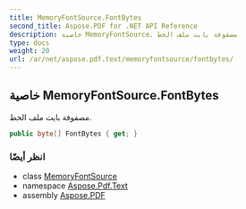 ```yaml
---
title: MemoryFontSource.FontBytes
second_title: Aspose.PDF for .NET API Reference
description: خاصية MemoryFontSource. مصفوفة بايت ملف الخط
type: docs
weight: 20
url: /ar/net/aspose.pdf.text/memoryfontsource/fontbytes/
---
```

## خاصية MemoryFontSource.FontBytes

مصفوفة بايت ملف الخط.

```csharp
public byte[] FontBytes { get; }
```

### انظر أيضًا

* class [MemoryFontSource](../)
* namespace [Aspose.Pdf.Text](../../../aspose.pdf.text/)
* assembly [Aspose.PDF](../../../)